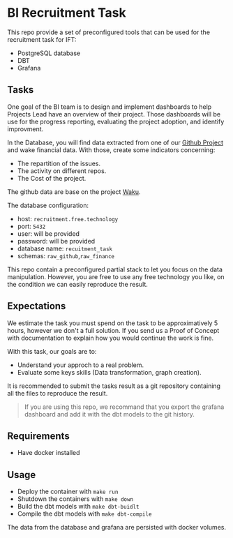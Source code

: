 # BI Recruitment Task

This repo provide a set of preconfigured tools that can be used for the recruitment task for IFT:

* PostgreSQL database
* DBT
* Grafana

## Tasks

One goal of the BI team is to design and implement dashboards to help Projects Lead have an overview of their project.
Those dashboards will be use for the progress reporting, evaluating the project adoption, and identify improvment.

In the Database, you will find data extracted from one of our [Github Project](https://github.com/waku-org/) and wake financial data. With those, create some indicators concerning:
* The repartition of the issues.
* The activity on different repos.
* The Cost of the project.

The github data are base on the project [Waku](https://github.com/waku-org/).

The database configuration:
* host: `recruitment.free.technology`
* port: `5432`
* user: will be provided
* password: will be provided
* database name: `recuitment_task`
* schemas: `raw_github`,`raw_finance`

This repo contain a preconfigured partial stack to let you focus on the data manipulation. However, you are free to use any free technology you like, on the condition we can easily reproduce the result.


## Expectations

We estimate the task you must spend on the task to be approximatively 5 hours, however we don't a full solution.
If you send us a Proof of Concept with documentation to explain how you would continue the work is fine.

With this task, our goals are to:
* Understand your approch to a real problem.
* Evaluate some keys skills (Data transformation, graph creation).

It is recommended to submit the tasks result as a git repository containing all the files to reproduce the result.

> If you are using this repo, we recommand that you export the grafana dashboard and add it with the dbt models to the git history.


## Requirements

* Have docker installed

## Usage

* Deploy the container with `make run`
* Shutdown the containers with `make down`
* Build the dbt models with `make dbt-buidlt`
* Compile the dbt models with `make dbt-compile`

The data from the database and grafana are persisted with docker volumes.
